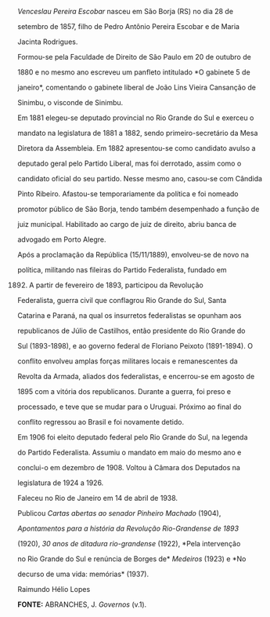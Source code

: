 

*Venceslau Pereira Escobar* nasceu em São Borja (RS) no dia 28 de

setembro de 1857, filho de Pedro Antônio Pereira Escobar e de Maria

Jacinta Rodrigues.



Formou-se pela Faculdade de Direito de São Paulo em 20 de outubro de

1880 e no mesmo ano escreveu um panfleto intitulado *O gabinete 5 de

janeiro*, comentando o gabinete liberal de João Lins Vieira Cansanção de

Sinimbu, o visconde de Sinimbu.



Em 1881 elegeu-se deputado provincial no Rio Grande do Sul e exerceu o

mandato na legislatura de 1881 a 1882, sendo primeiro-secretário da Mesa

Diretora da Assembleia. Em 1882 apresentou-se como candidato avulso a

deputado geral pelo Partido Liberal, mas foi derrotado, assim como o

candidato oficial do seu partido. Nesse mesmo ano, casou-se com Cândida

Pinto Ribeiro. Afastou-se temporariamente da política e foi nomeado

promotor público de São Borja, tendo também desempenhado a função de

juiz municipal. Habilitado ao cargo de juiz de direito, abriu banca de

advogado em Porto Alegre.



Após a proclamação da República (15/11/1889), envolveu-se de novo na

política, militando nas fileiras do Partido Federalista, fundado em

1892. A partir de fevereiro de 1893, participou da Revolução

Federalista, guerra civil que conflagrou Rio Grande do Sul, Santa

Catarina e Paraná, na qual os insurretos federalistas se opunham aos

republicanos de Júlio de Castilhos, então presidente do Rio Grande do

Sul (1893-1898), e ao governo federal de Floriano Peixoto (1891-1894). O

conflito envolveu amplas forças militares locais e remanescentes da

Revolta da Armada, aliados dos federalistas, e encerrou-se em agosto de

1895 com a vitória dos republicanos. Durante a guerra, foi preso e

processado, e teve que se mudar para o Uruguai. Próximo ao final do

conflito regressou ao Brasil e foi novamente detido.



Em 1906 foi eleito deputado federal pelo Rio Grande do Sul, na legenda

do Partido Federalista. Assumiu o mandato em maio do mesmo ano e

conclui-o em dezembro de 1908. Voltou à Câmara dos Deputados na

legislatura de 1924 a 1926.



Faleceu no Rio de Janeiro em 14 de abril de 1938.



Publicou *Cartas abertas ao senador Pinheiro Machado* (1904),

*Apontamentos* *para a história da Revolução Rio-Grandense de 1893*

(1920), *30 anos de ditadura rio*-*grandense* (1922), *Pela intervenção

no Rio Grande do Sul e renúncia de Borges de* *Medeiros* (1923) e *No

decurso de uma vida: memórias* (1937).



Raimundo Hélio Lopes



**FONTE:** ABRANCHES, J. *Governos* (v.1).

